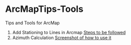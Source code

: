# ArcMapTips-Tools
Tips and Tools for ArcMap

1. Add Stationing to Lines in Arcmap [Steps to be followed](https://drive.google.com/file/d/1de-p6yfWFl3ANOdzPyLYTMw6iKXNr-6N/view?usp=sharing)
2. Azimuth Calculation [Screenshot of how to use it](https://sites.google.com/site/sulodhungel/Azximuth_Field_Calc.jpg?attredirects=0)
